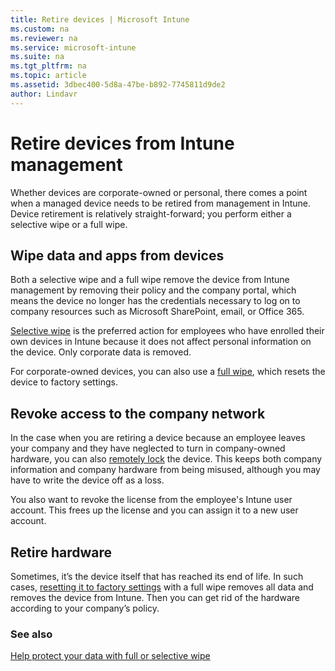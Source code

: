 ```yaml
---
title: Retire devices | Microsoft Intune
ms.custom: na
ms.reviewer: na
ms.service: microsoft-intune
ms.suite: na
ms.tgt_pltfrm: na
ms.topic: article
ms.assetid: 3dbec400-5d8a-47be-b892-7745811d9de2
author: Lindavr
---
```

# Retire devices from Intune management

Whether devices are corporate-owned or personal, there comes a point when a managed device needs to be retired from management in Intune. Device retirement is relatively straight-forward; you perform either a selective wipe or a full wipe.
## Wipe data and apps from devices
Both a selective wipe and a full wipe remove the device from Intune management by removing their policy and the company portal, which means the device no longer has the credentials necessary to log on to company resources such as Microsoft SharePoint, email, or Office 365.

[Selective wipe](use-remote-wipe-to-help-protect-data-using-microsoft-intune.md) is the preferred action for employees who have enrolled their own devices in Intune because it does not affect personal information on the device. Only corporate data is removed.

For corporate-owned devices, you can also use a [full wipe](use-remote-wipe-to-help-protect-data-using-microsoft-intune.md), which resets the device to factory settings.

## Revoke access to the company network
In the case when you are retiring a device because an employee leaves your company and they have neglected to turn in company-owned hardware, you can also [remotely lock](use-remote-lock-and-passcode-reset-in-microsoft-intune.md) the device. This keeps both company information and company hardware from being misused, although you may have to write the device off as a loss.

You also want to revoke the license from the employee's Intune user account. This frees up the license and you can assign it to a new user  account.

## Retire hardware
Sometimes, it’s the device itself that has reached its end of life. In such cases, [resetting it to factory settings](use-remote-wipe-to-help-protect-data-using-microsoft-intune.md) with a full wipe removes all data and removes the device from Intune. Then you can get rid of the hardware according to your company’s policy.

### See also
[Help protect your data with full or selective wipe](use-remote-wipe-to-help-protect-data-using-microsoft-intune.md)
